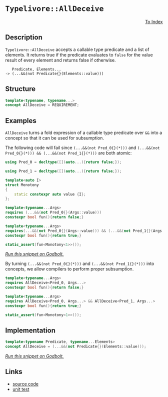<!-- Copyright 2024 Feng Mofan
SPDX-License-Identifier: Apache-2.0 -->

# `Typelivore::AllDeceive`

<p style='text-align: right;'><a href="../../../index.md#conceptualizations-2">To Index</a></p>

## Description

`Typelivore::AllDeceive` accepts a callable type predicate and a list of elements.
It returns true if the predicate evaluates to `false` for the value result of every element and returns false if otherwise.

<pre><code>   Predicate, Elements...
-> (...&&(not Predicate{}(Elements::value)))</code></pre>

## Structure

```C++
template<typename, typename...>
concept AllDeceive = REQUIREMENT;
```

## Examples

`AllDeceive` turns a fold expression of a callable type predicate over `&&` into a concept so that it can be used for subsumption.

The following code will fail since `(...&&(not Pred_0{}(*)))` and `(...&&(not Pred_0{}(*))) && (...&&(not Pred_1{}(*)))` are both atomic:

```C++
using Pred_0 = decltype([](auto...){return false;});

using Pred_1 = decltype([](auto...){return false;});

template<auto I>
struct Monotony
{
    static constexpr auto value {I};
};

template<typename...Args>
requires (...&&(not Pred_0{}(Args::value)))
constexpr bool fun(){return false;}

template<typename...Args>
requires(...&&(not Pred_0{}(Args::value))) && (...&&(not Pred_1{}(Args::value)))
constexpr bool fun(){return true;}

static_assert(fun<Monotony<1>>());
```

[*Run this snippet on Godbolt.*](https://godbolt.org/#z:OYLghAFBqd5QCxAYwPYBMCmBRdBLAF1QCcAaPECAMzwBtMA7AQwFtMQByARg9KtQYEAysib0QXACx8BBAKoBnTAAUAHpwAMvAFYTStJg1DIApACYAQuYukl9ZATwDKjdAGFUtAK4sGIAMwArKSuADJ4DJgAcj4ARpjEEgCcpAAOqAqETgwe3r566ZmOAuGRMSzxiVy2mPbFDEIETMQEuT5%2BQTV12Y3NBKXRcQnJtk0tbfnVCmP9EYMVw1wAlLaoXsTI7BxemUYA1MrEmOgA%2Bhp7Jv4AIntYyLQEAJ6pmBAmgVaBVxBMXkQAdICliYAOwWI4EdYMPZUMRKS5WEFXYH%2BKwaACCJgxOwiwAOR1OXAu11umHuTxebw%2B72%2BvwBQNB4MwkOI0NhtHhqNByIRWMxGIImBYqQMgsubjpqD2AElLtg%2BdNiF4HHsALICVBEBiPPmMvl7A17aZMRzIPZoBjTTCqVLEPaSvYANzEXkwFzBsqRvIx3O9/PRguFosw4opjFYmEB/3RxGACjlfKOAEcvHgjgo9hAo%2BYAGy5iAMTX445nPVIiAxuMgEDO7yYJYNvkWq02u2xVCeGFeBgQYFgiFQmFwkNcr0%2BgVCkUmkduMPMNhRyvx/zyjHJ1PprOA3P5wsEYunDRl75L6u110NpYXMx5m%2BZ7M33dFw4lrjHiuxhRnl31xsY5uCq2eztp2VDdr2jIDqyewEEqI6IlcuoYsaponEwChKC01DduK6p7gIOr%2BG4b4rnKvYohYHArLQnCBLwfgcFopCoJwbjWNYRprBsbrmP4PCkAQmhUSsADWICBDm/wABw5lIgQgjmkhJP4ClmP4%2BicJIvAsBIGgaKQDFMSxHC8F%2B%2BmCYxVGkHAsAwIgIBrAQqR/OQlBoMKdAJFEEacKoMkALSKXswDIGaUj/GYvDHIQJB4Ogej8IIIhiOwUgyIIigqOolmkLo1QAO7EEwqScDw1G0fRQnMZwADyfzOfuqBUHsfk5oFkjBaFezhWYmYeB59B2rxyy8BZWgrBASDuaknlkBQEDTbNIDAFIZh8HQgrEF%2BECxFVsQRM0jylbw%2B3MMQjw1bE2hkhZ/HuWwgg1QwtBHTlWCxF4wASrQHLHaQWAsIYwDiG9aY3XgjqYF%2BOXWmSfxbPxESCjROW0HgsRFedHhYFVsF4Dp3C8JDxDtkoVxCkDaNGEJKxUAYcYAGp4Jg%2BU1S8DH8YlwiiOIaVc5lahVXl%2BhAyg7GWPo6NfpAKyoKk9TQ/50zoJcVymJY1hmEZxPEHFUPwCsdjg84ECuBMfjVGEczlJUBQZFkAjm3bRTZAMNuLF0xsNDMTtTLUXu9C0btDFUox9L7YdB9bIcSIbXGbLHGkcHRBlVcZLUBUFIVhZIEWZrgMVDWpI0CTTKwIJgTBYIkvakGJkj%2BP8ykgpIGiSGYkg5npEkpCjWmkDpfH/LJOZSUkUlcDmgSSFwgTKTmqc5cZpkgOZNPWXZk0OfVLnzYtg3eWwnDNCwjogv5TDmgY%2BxcEk/xcP8THRUQuvxdUXPJbz0j80ogs5boa1CrFWOuVZOlUl61R3o1ZqJ8z4XyvkDbqd8H7nAgP1Gag1rz%2BDMEsUa68t77wSK5BaqABrDFgefe4QNb5cH0jQB4CRtq7RyqdQ6f1WHnUutdBwf17qMAIE9F6VV3qfW%2Br9Qm/0KZGBBkxfARwHAQ31jDVQcNBR/SRrUKqaMMaHWxlsJieMCb8WJqTTA5NAbSNxOvOmTBGbM1ZuzP6H8eapW/rIAW2UmIAJFtTdWVgJbaOlrXOWCtOBKwICra4fjNbawSK/fWMtPYKJNmbTw7Q9BWzKDHaohQHY5DSZMNI9t6jBwWKHI2yTvbhwKRbJJ9RA6zCyWUvQxpxg1JaTMUpttlirHWAnHpKMU6GV4OnCh8CqE32QY/fO%2BAX5YJLmNYSpAK5V2GLXPu2kAh3zbiCOeIIQT%2BHbp3Gei8jKcBXmvSyE1N5IEcg1YhhDiCHy2CfIKLAFCOjNI6W%2B/xgzTCirM2Kb90rcxShINxGVf6eJ0AEUgQCSqE1AUMtOkCnJ/D2E1e0xAWBvI%2BV8n5fz9xoNIRghIWD/C4NLlc6yU0SWzQeXSwaNZkCpFSCcb5SQTiErQtixS60GFbUoMwpiHDXr8VFVwm6vDSEPQEc9V6sjMAfS%2BmIcR/EAaU30bwOR4NIbQyfio5A8N1GCE0ajdGmNHh6NxrrIxRMEimPMZTKx1KbF2JZmzRgTjZCf1cSCjxQtYXX2MOLGwgSDbMXltkaGAB6ZWYsNaWC1iMnWesgmG39pUlwDB3DtMtjmrpHtcn1AjsW120dml%2B26AIBpEcKn1M6RW7pkdWh5pbYWqocc%2BmpSReAs5HAsU4o6u8z5ToCXTmmDMwu8zKWLIbMsyu1dKCgP7jpMwd9/BBECG3WhGhN0KSkqckZ5zbCrypeNUSIAG7338FJaealt05jUgpJO/g%2B3HpMuepZKNIpHuqp%2BudKxiaZGcJIIAA%3D%3D%3D)

By turning `(...&&(not Pred_0{}(*)))` and `(...&&(not Pred_1{}(*)))` into concepts, we allow compilers to perform proper subsumption.

```C++
template<typename...Args>
requires AllDeceive<Pred_0, Args...>
constexpr bool fun(){return false;}

template<typename...Args>
requires AllDeceive<Pred_0, Args...> && AllDeceive<Pred_1, Args...>
constexpr bool fun(){return true;}

static_assert(fun<Monotony<1>>());
```

## Implementation

```C++
template<typename Predicate, typename...Elements>
concept AllDeceive = (...&&(not Predicate{}(Elements::value)));
```

[*Run this snippet on Godbolt.*](https://godbolt.org/#z:OYLghAFBqd5QCxAYwPYBMCmBRdBLAF1QCcAaPECAMzwBtMA7AQwFtMQByARg9KtQYEAysib0QXACx8BBAKoBnTAAUAHpwAMvAFYTStJg1DIApACYAQuYukl9ZATwDKjdAGFUtAK4sGIAGzSrgAyeAyYAHI%2BAEaYxCBmpAAOqAqETgwe3r4B0ilpjgKh4VEssfGJdpgOGUIETMQEWT5%2BgbaY9oUMdQ0ExZExcQm29Y3NOW0Ko31hA2VDZgCUtqhexMjsHASYLEkG2yYAzG4EAJ5JjKyYANTKxJj4otuk12cXzGwAdN/Y9GyCCiO2BMGgAgmgGBskgRrqDaLQACLVTB4ABuNyOCOuEG%2Bn3M/nxEAYqBhdweeCemBMAHYrNSERBfjtGAQFCAQKixF5MIteUcrGCQaCAPQAKnFEslUuFQrFEuuABVMFMFNdJTKwXKpdrxRrQUKvGkjLd7ugAPoaa6Y65YZC0N6YCAmACsVmdDKYXiIuMWNIs9wIawY1yoYiU/JpCN9hwF%2BrBhrCwBNDzNXCthyxtvt50dLrdHq9qB9foDQZDYapMcj0djQu2u32lbcnqI1wAkkChVNiF4HNcALICEkCU5Cv1C66T65TJiOZDXCFTTCqJLEa4t1DXTneDG0jv0iOCg9VwVg%2Bt7WdNh0fTC40HEYCAw7AsH3ACOXjw91VcMRyLRTZkuaGgvPej64p2YKLtsK5rtEqCeCGXgMBAvq0qWxDBqGtDhlWB6nqC56NkcJw5jed4Pk%2BL73pgH5fsqsLwkiGwASRQEWqBlEQc%2BVpmASfGMX%2BLHomxpqppx4HfJB4ICEusHXPBiFUMhqElpggaYa8PaVnSCJjmCM5zmaTAKEojTUMhJGDsSRAMKOxxcJ2z6oTWHDLLQnDOrwfgcFopCoJwbjWNY06rOsGJmIcPCkAQmhucsADWIDOpInwaJIXDUocGjOhofH%2BGYAAchX6Jwki8CwEgaCBPl%2BQFHC8GyIGxb5bmkHAsAwIgICrAQSReuQlBoLsdBxBEVycKohX%2BAAtIE1zAMg85SJ8Zi8OSRDEHg6B6PwggiGI7BSDIgiKCo6itaQuhcKQADuxBMEknA8O5nneXF/mcAA8l6/UwqgVDXFNs3zYty2pWY2IeCN9BruYUWLLwLVaMsEBIMNSSjWQFAQBjWMgMAUiJDQ9pxGyEDRB90RhA0pzPbw1PMMQpxfdE2jVC10XDf8BBfQwtB05dWDRF4wDNvCbLcLwWAsIYwDiEL9E1Oikt%2Bcu1Reps0VhNsHmXbQeDRA9zMeFgH0EFtlVS6Q6LEPBShIrLRgG0YcXLFQBiPgAangmC3V97z0ydwiiOIx17fIShqB9136HLKDBZY%2BiG2ykDLKg0IZJLM1TOgmKmJY1hmHVttbVgqeoe0nQZC4DDuJ4LR6CEsylOUej5OkAjjH4N0d10/St0MN1VDUAg9GMDc5MPHQc7U0wD4M8TD9M3d6DOjQL/MS/LAoYUbBIr0cF5pC1bw9VA9Nc2SAtS3XCtkOMvgm28QjSNu8sCCYEwWDxJXSWSIcT4ABOQ41JJDpTMJIfw1VnT%2BCAaVDg5VSCVSip8fwXB/CFSAYVDBKUuDOhAf4E%2BH16qNRAM1N27Uupox6r9AaOM8aw3GmwTgDQWCompDNJgC4DDGi4EAz4XA0rrSfiQbau1ZAHTDtICOZ1o6XV0Ike6j16aH2PqfT6HAfp9S9NcAG65iDsM4dwu0cs74CKEZaCA0NMawxfksN%2BrVUbo1QDDOIg1cauNsUMNhHCZqmKMPwrgIESbbGIOTSml1Ga0yDtE5mrN2YOCDtzFkfMBYfWFqLcWOEg4yzlgrPy%2BB7jK2VB9dWyBNZBx1h0D6Bsja01NpsPyFs8BW2irbe2mBHb5MTJQj2TBva%2B39oHa2EcpFHRkbIORF0/KKLjq7AuVgk51IrunTOslOA5wIHnDMiyi4lziGXUpacq6z2cBAVwq8brNxKIvduqRO6ZEnj3ZIDz%2B4tzudPauY8V7PLXjPUe3R54fK3mvX52QXnrxmLc0FXAd57yOmo96l1z6%2BOMTwsx/DBFpWxLgQgJAX5wscSjD%2BX8f6UEPkglBAj0rUgIdSLKkhIGBBuho0hthyExUoR1bqvU/oeMYWNCaHA2HzRYAoVE85URYsbFMER%2BKy4SP2qHCZwdpkxxAIcO6D0npSyRcQlF306H/UBqK6%2B4rJVbhlZeKYUMvFYxfocRGXKnHtRcW47GQ17Www5MgJISQzTSqAWaWVBBjKGLaKEsmlBIl%2BTiYLaK8aEkc2Sa4nmaTBaFMwCLMWYgcnWzyc7Jp0slaOBVmU1QGtthVMEDU/WhtjanEaebS2QcOmpC6TsHprtXX9MGX7AOjAg5jJVRISZp0o4zJ0Jq%2BZxhE42BWfANZXRJbClzgnQulhi5n1LttY5lcR5dFrvXCFTc66bzbr3N5GQrmvIKBkC9Q9TmAvHk0P5XyzlAt6I%2BpeIxei3qhT%2Bg%2BKw1j7zhQg9RJDOAGJYGKiVUrrXbFtY/BVhLnXI3iqQT%2B38hiVz1lShIAjDiHGdLlDK1ViPUkwQauqnAyEUKcYlEAkhnTAOdIVPiQDJBAKyqArgWq9aHGRbRhqLqSUILWjRs%2BdGxOYdtmkZwkggA%3D)

## Links

- [source code](../../../../conceptrodon/typelivore/concepts/all_deceive.hpp)
- [unit test](../../../../tests/unit/concepts/typelivore/all_deceive.test.hpp)
